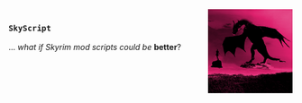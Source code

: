 <img src="resources/images/CandyPurr.png" width="150" align="right" />

### `SkyScript`

... _what if Skyrim mod scripts could be_ **better**?
